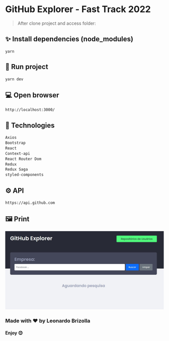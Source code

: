 # GitHub Explorer - Fast Track 2022

> After clone project and access folder:

## ✨ Install dependencies (node_modules)

```shell
yarn
```

## 🚀 Run project

```shell
yarn dev
```

## 💻 Open browser

```shell
http://localhost:3000/
```

## 🧰 Technologies

```md
Axios
Bootstrap
React
Context-api
React Router Dom
Redux
Redux Saga
styled-components
```

## ⚙️ API

```md
https://api.github.com
```

## 🖼️ Print

![image](.github/print.jpg)

### Made with ❤️ by Leonardo Brizolla

#### Enjoy 😊
